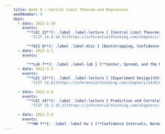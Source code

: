 ```yaml
---
    title: Week 9 – Central Limit Theorem and Regression
    weekNumber: 9
    days:
      - date: 2022-2-28
        events:
          "**LEC 22**{: .label .label-lecture } [Central Limit Theorem](http://datahub.ucsd.edu/user-redirect/git-sync?repo=https://github.com/dsc-courses/dsc10-2022-wi&subPath=lectures/lec22/lecture.ipynb) [🎥](https://www.youtube.com/playlist?list=PLDNbnocpJUhaTH1v7HEUpL2Y0nghmfIVF)":
            "[CIT 14.4-14.5](https://inferentialthinking.com/chapters/14/4/Central_Limit_Theorem.html)"
                
          "**DIS 8**{: .label .label-disc } [Bootstrapping, Confidence Intervals, and the Normal Curve](http://datahub.ucsd.edu/user-redirect/git-sync?repo=https://github.com/dsc-courses/dsc10-2022-wi&subPath=discussions/08-normal_clt/discussion.ipynb) [🎥](https://www.youtube.com/playlist?list=PLDNbnocpJUhboCWc1h5qRCfhVX_2-glcd)":
      - date: 2022-3-1
        events:
          
          "**Lab 7**{: .label .label-lab } [**Center, Spread, and the Normal Distribution (due 3/1)**](http://datahub.ucsd.edu/user-redirect/git-sync?repo=https://github.com/dsc-courses/dsc10-2022-wi&subPath=labs/07-su_normal_clt/lab.ipynb)":
      - date: 2022-3-2
        events:
          "**LEC 23**{: .label .label-lecture } [Experiment Design](http://datahub.ucsd.edu/user-redirect/git-sync?repo=https://github.com/dsc-courses/dsc10-2022-wi&subPath=lectures/lec23/lecture.ipynb) (Zoom only)":
            "[CIT 14.6](https://inferentialthinking.com/chapters/14/6/Choosing_a_Sample_Size.html)"
                
      - date: 2022-3-4
        events:
          "**LEC 24**{: .label .label-lecture } Prediction and Correlation (Zoom only)":
            "[CIT 15.1-15.2](https://inferentialthinking.com/chapters/15/Prediction.html)"
              
      - date: 2022-3-5
        events:
          "**HW 7**{: .label .label-hw } [**Confidence Intervals, Normal Distributions, and the CLT (due 3/5)**](http://datahub.ucsd.edu/user-redirect/git-sync?repo=https://github.com/dsc-courses/dsc10-2022-wi&subPath=homeworks/07-clt/homework.ipynb)":
---
```

